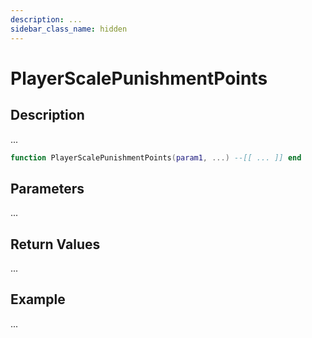 ```yaml
---
description: ...
sidebar_class_name: hidden
---
```


# PlayerScalePunishmentPoints

## Description

...

```lua
function PlayerScalePunishmentPoints(param1, ...) --[[ ... ]] end
```

## Parameters

...

## Return Values

...

## Example

...

